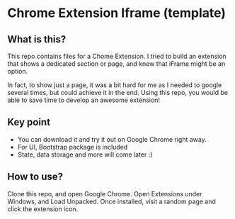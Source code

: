 # Chrome Extension Iframe (template)

## What is this?
This repo contains files for a Chome Extension. I tried to build an extension that shows a dedicated section or page, and knew that iFrame might be an option.

In fact, to show just a page, it was a bit hard for me as I needed to google several times, but could achieve it in the end. Using this repo, you would be able to save time to develop an awesome extension!

## Key point
- You can download it and try it out on Google Chrome right away.
- For UI, Bootstrap package is included
- State, data storage and more will come later :)

## How to use?
Clone this repo, and open Google Chrome. Open Extensions under Windows, and Load Unpacked. Once installed, visit a random page and click the extension icon.

